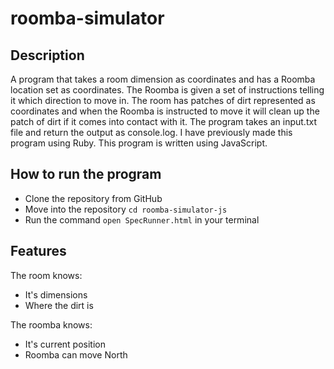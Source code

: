 # roomba-simulator

## Description
A program that takes a room dimension as coordinates and has a Roomba location set as coordinates. The Roomba is given a set of instructions telling it which direction to move in. The room has patches of dirt represented as coordinates and when the Roomba is instructed to move it will clean up the patch of dirt if it comes into contact with it. The program takes an input.txt file and return the output as console.log. I have previously made this program using Ruby. This program is written using JavaScript.

## How to run the program
- Clone the repository from GitHub
- Move into the repository `cd roomba-simulator-js`
- Run the command `open SpecRunner.html` in your terminal

## Features
The room knows:
- It's dimensions
- Where the dirt is

The roomba knows:
- It's current position
- Roomba can move North
